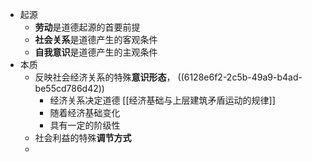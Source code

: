 - 起源
	- **劳动**是道德起源的首要前提
	- **社会关系**是道德产生的客观条件
	- **自我意识**是道德产生的主观条件
- 本质
	- 反映社会经济关系的特殊**意识形态**， ((6128e6f2-2c5b-49a9-b4ad-be55cd786d42))
		- 经济关系决定道德 [[经济基础与上层建筑矛盾运动的规律]]
		- 随着经济基础变化
		- 具有一定的阶级性
	- 社会利益的特殊**调节方式**
	-